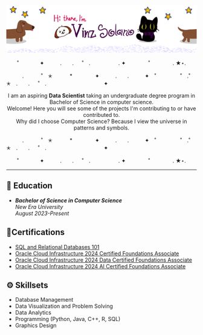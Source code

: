 ![<img src="https://github.com/SolanoV/SolanoV/blob/main/assets/introductionBanner.png?raw=true" alt="Introduction Banner.." style="text-align: center; margin-bottom: 30px;" />](https://github.com/SolanoV/SolanoV/blob/main/assets/introBanner_V2.png?raw=true)


<p align="center">   ˚　　　　✦　　　.　　. 　 ˚　.　　　　　 . ✦　　　 　˚　　　　 . ★⋆.</p>
　　　.   　　˚　✭　 　　*　　 　　✦　　　.　　.　　　✦　˚ 　　　　 ˚　.˚　　　　　✭　.　　. 　 ˚　.　　　　 　　 　　　　 ✦
<p align="center">I am an aspiring <b>Data Scientist</b> taking an undergraduate degree program in Bachelor of Science in computer science.<br>Welcome! Here you will see some of the projects I'm contributing to or have contributed to.<br> Why did I choose Computer Science? Because I view the universe in patterns and symbols.
</p>
　　　.   　　˚　✭　 　　*　　 　　✦　　　.　　.　　　✦　˚ 　　　　 ˚　.˚　　　　　✭　.　　. 　 ˚　.　　　　 　　 　　　　 ✦
<p align="center">   ˚　　　　✦　　　.　　. 　 ˚　.　　　　　 . ✦　　　 　˚　　　　 . ★⋆.</p>
<hr>

## 🏫  **Education** 
- ***Bachelor of Science in Computer Science***
  <br>_New Era University_
  <br>_August 2023-Present_
  
## 📎**Certifications**
- [SQL and Relational Databases 101](https://courses.cognitiveclass.ai/certificates/89aa950835194d4f851ca787c679e98a)
- [Oracle Cloud Infrastructure 2024 Certified Foundations Associate](https://catalog-education.oracle.com/ords/certview/sharebadge?id=8EAAEF914B53892AEA71466B775C16B0ADD5E9316047E0605EA139172FDE40E8)
- [Oracle Cloud Infrastructure 2024 Data Certified Foundations Associate](https://catalog-education.oracle.com/ords/certview/sharebadge?id=8EAAEF914B53892AEA71466B775C16B0C4F6007E4307670866C0A3C5AF17ABF8)
- [Oracle Cloud Infrastructure 2024 AI Certified Foundations Associate](https://catalog-education.oracle.com/ords/certview/sharebadge?id=AD12952FD87073231EBE79C24D00C8EF8A1D1C912960CF1CD3EA1457960BD7E8)

## ⚙️ **Skillsets**
- Database Management
- Data Visualization and Problem Solving
- Data Analytics
- Programming (Python, Java, C++, R, SQL)
- Graphics Design

